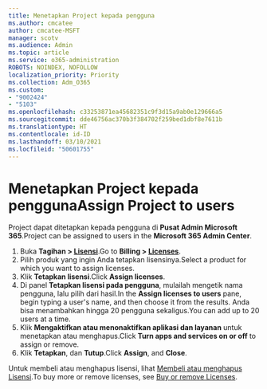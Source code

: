 ```yaml
---
title: Menetapkan Project kepada pengguna
ms.author: cmcatee
author: cmcatee-MSFT
manager: scotv
ms.audience: Admin
ms.topic: article
ms.service: o365-administration
ROBOTS: NOINDEX, NOFOLLOW
localization_priority: Priority
ms.collection: Adm_O365
ms.custom:
- "9002424"
- "5103"
ms.openlocfilehash: c33253871ea45682351c9f3d15a9ab0e129666a5
ms.sourcegitcommit: dde46756ac370b3f384702f259bed1dbf8e7611b
ms.translationtype: HT
ms.contentlocale: id-ID
ms.lasthandoff: 03/10/2021
ms.locfileid: "50601755"
---
```

# <a name="assign-project-to-users"></a><span data-ttu-id="3871b-102">Menetapkan Project kepada pengguna</span><span class="sxs-lookup"><span data-stu-id="3871b-102">Assign Project to users</span></span>

<span data-ttu-id="3871b-103">Project dapat ditetapkan kepada pengguna di **Pusat Admin Microsoft 365**.</span><span class="sxs-lookup"><span data-stu-id="3871b-103">Project can be assigned to users in the **Microsoft 365 Admin Center**.</span></span>

1. <span data-ttu-id="3871b-104">Buka **Tagihan > [Lisensi](https://go.microsoft.com/fwlink/p/?linkid=842264)**.</span><span class="sxs-lookup"><span data-stu-id="3871b-104">Go to **Billing > [Licenses](https://go.microsoft.com/fwlink/p/?linkid=842264)**.</span></span>
2. <span data-ttu-id="3871b-105">Pilih produk yang ingin Anda tetapkan lisensinya.</span><span class="sxs-lookup"><span data-stu-id="3871b-105">Select a product for which you want to assign licenses.</span></span>
3. <span data-ttu-id="3871b-106">Klik **Tetapkan lisensi**.</span><span class="sxs-lookup"><span data-stu-id="3871b-106">Click **Assign licenses**.</span></span>
4. <span data-ttu-id="3871b-107">Di panel **Tetapkan lisensi pada pengguna**, mulailah mengetik nama pengguna, lalu pilih dari hasil.</span><span class="sxs-lookup"><span data-stu-id="3871b-107">In the **Assign licenses to users** pane, begin typing a user's name, and then choose it from the results.</span></span> <span data-ttu-id="3871b-108">Anda bisa menambahkan hingga 20 pengguna sekaligus.</span><span class="sxs-lookup"><span data-stu-id="3871b-108">You can add up to 20 users at a time.</span></span>
5. <span data-ttu-id="3871b-109">Klik **Mengaktifkan atau menonaktifkan aplikasi dan layanan** untuk menetapkan atau menghapus.</span><span class="sxs-lookup"><span data-stu-id="3871b-109">Click **Turn apps and services on or off** to assign or remove.</span></span>
6. <span data-ttu-id="3871b-110">Klik **Tetapkan**, dan **Tutup**.</span><span class="sxs-lookup"><span data-stu-id="3871b-110">Click **Assign**, and **Close**.</span></span>

<span data-ttu-id="3871b-111">Untuk membeli atau menghapus lisensi, lihat [Membeli atau menghapus Lisensi](https://docs.microsoft.com/microsoft-365/commerce/licenses/buy-licenses#buy-or-remove-licenses-for-your-business-subscription).</span><span class="sxs-lookup"><span data-stu-id="3871b-111">To buy more or remove licenses, see [Buy or remove Licenses](https://docs.microsoft.com/microsoft-365/commerce/licenses/buy-licenses#buy-or-remove-licenses-for-your-business-subscription).</span></span>